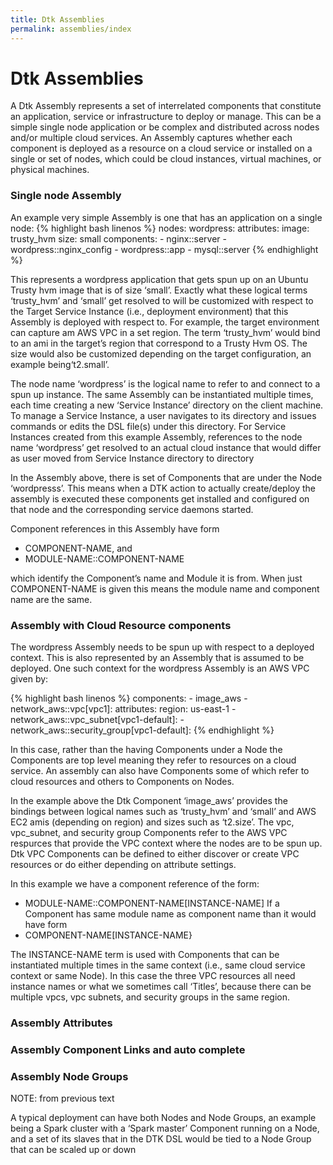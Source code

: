 ```yaml
---
title: Dtk Assemblies
permalink: assemblies/index
---
```


# Dtk Assemblies

A Dtk Assembly represents a set of interrelated components that constitute an application, service or infrastructure to deploy or manage. This can be a simple single node application or be complex and distributed across nodes and/or multiple cloud services. An Assembly captures whether each component is deployed as a resource on a cloud service or installed on a single or set of nodes, which could be cloud instances, virtual machines, or physical machines.
### Single node Assembly
An example very simple Assembly is one that has an application on a single node:
{% highlight bash linenos %}
   nodes:
      wordpress:
        attributes:
          image: trusty_hvm
          size: small
        components:
        - nginx::server
        - wordpress::nginx_config
        - wordpress::app
        - mysql::server
{% endhighlight %} 

This represents a wordpress application that gets spun up on an Ubuntu Trusty hvm image that is of size ‘small’. Exactly what these logical terms ‘trusty_hvm’ and ‘small’ get resolved to will be customized with respect to the Target Service Instance (i.e., deployment environment) that this Assembly is deployed with respect to. For example, the target environment can capture am AWS VPC in a set region. The term ‘trusty_hvm’ would bind to an ami in the target’s region that correspond to a Trusty Hvm OS. The size would also be customized depending on the target configuration, an example being‘t2.small’. 

The node name ‘wordpress’ is the logical name to refer to and connect to a spun up instance. The same Assembly can be instantiated multiple times, each time creating a new ‘Service Instance’ directory on the client machine. To manage a Service Instance, a user navigates to its directory and issues commands or edits the DSL file(s) under this directory. For Service Instances created from this example Assembly, references to the node name ‘wordpress’ get resolved to an actual cloud instance that would differ as user moved from Service Instance directory to directory

In the Assembly above, there is set of Components that are under the Node ‘wordpresss’. This means when a DTK action to actually create/deploy the assembly is executed these components get installed and configured on that node and the corresponding service daemons started.

Component references in this Assembly have form
* COMPONENT-NAME, and
* MODULE-NAME::COMPONENT-NAME

which identify the Component’s name and Module it is from. When just COMPONENT-NAME is given this means the module name and component name are the same.


### Assembly with Cloud Resource components
The wordpress Assembly needs to be spun up with respect to a deployed context. This is also represented by an Assembly that is assumed to be deployed. One such context for the wordpress Assembly is an AWS VPC given by:

{% highlight bash linenos %}
    components:
    - image_aws
    - network_aws::vpc[vpc1]:
        attributes:
          region: us-east-1
    - network_aws::vpc_subnet[vpc1-default]:
    - network_aws::security_group[vpc1-default]:
{% endhighlight %} 

In this case, rather than the having Components under a Node the Components are top level meaning they refer to resources on a cloud service. An assembly can also have Components some of which refer to cloud resources and others to Components on Nodes.

In the example above the Dtk Component ‘image_aws’ provides the bindings between logical names such as ‘trusty_hvm’ and ‘small’ and AWS EC2 amis (depending on region) and sizes such as ‘t2.size’. The vpc, vpc_subnet, and security group Components refer to the  AWS VPC respurces that provide the VPC context where the nodes are to be spun up. Dtk VPC Components can be defined to either discover or create VPC resources or do either depending on attribute settings.

In this example we have a component reference of the form:
* MODULE-NAME::COMPONENT-NAME[INSTANCE-NAME]
If a Component has same module name as component name than it would have form
* COMPONENT-NAME[INSTANCE-NAME}

The INSTANCE-NAME term is used with Components that can be instantiated multiple times in the same context (i.e., same cloud service context or same Node). In this case the three VPC resources all need instance names or what we sometimes call ‘Titles’, because there can be multiple vpcs, vpc subnets, and security groups in the same region. 

### Assembly Attributes

### Assembly Component Links and auto complete

### Assembly Node Groups

NOTE: from previous text

A typical deployment can have both Nodes and Node Groups, an example being a Spark cluster with a ‘Spark master’ Component running on a Node, and a set of its slaves that in the DTK DSL would be tied to a Node Group that can be scaled up or down

